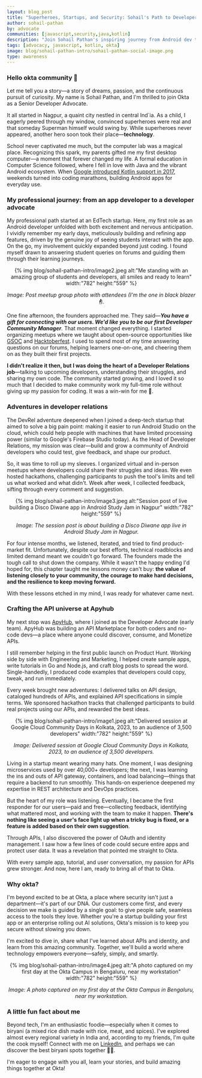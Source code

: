 ```yaml
---
layout: blog_post
title: "Superheroes, Startups, and Security: Sohail's Path to Developer Advocacy at Okta"
author: sohail-pathan
by: advocate
communities: [javascript,security,java,kotlin]
description: "Join Sohail Pathan's inspiring journey from Android dev to Okta's Sr. Developer Advocate. Discover his passion for tech, DevRel, APIs, and community building."
tags: [advocacy, javascript, kotlin, okta]
image: blog/sohail-pathan-intro/sohail-pathan-social-image.png
type: awareness
---
```


### **Hello okta community 👋**

Let me tell you a story—a story of dreams, passion, and the continuous pursuit of curiosity. My name is Sohail Pathan, and I'm thrilled to join Okta as a Senior Developer Advocate. 

It all started in Nagpur, a quaint city nestled in central Ind`ia. As a child, I eagerly peered through my window, convinced superheroes were real and that someday Superman himself would swing by. While superheroes never appeared, another hero soon took their place—**technology**.

School never captivated me much, but the computer lab was a magical place. Recognizing this spark, my parents gifted me my first desktop computer—a moment that forever changed my life. A formal education in Computer Science followed, where I fell in love with Java and the vibrant Android ecosystem. When [Google introduced Kotlin support in 2017](https://android-developers.googleblog.com/2017/05/android-announces-support-for-kotlin.html), weekends turned into coding marathons, building Android apps for everyday use.

### **My professional journey: from an app developer to a developer advocate**

My professional path started at an EdTech startup. Here, my first role as an Android developer unfolded with both excitement and nervous anticipation. I vividly remember my early days, meticulously building and refining app features, driven by the genuine joy of seeing students interact with the app. On the go, my involvement quickly expanded beyond just coding. I found myself drawn to answering student queries on forums and guiding them through their learning journeys.

<div style="text-align: center;">
    {% img blog/sohail-pathan-intro/image2.jpeg alt:"Me standing with an amazing group of students and developers, all smiles and ready to learn" width:"782" height:"559" %}
    <p style="text-align: center;"><em>Image: Post meetup group photo with attendees (I'm the one in black blazer 🕴️).</em></p>
</div>

One fine afternoon, the founders approached me. They said—***You have a gift for connecting with our users. We'd like you to be our first Developer Community Manager**.* That moment changed everything. I started organizing meetups where we taught about open-source opportunities like [GSOC](https://summerofcode.withgoogle.com/) and [Hacktoberfest](https://hacktoberfest.com/). I used to spend most of my time answering questions on our forums, helping learners one-on-one, and cheering them on as they built their first projects.

**I didn't realize it then, but I was doing the heart of a Developer Relations job**—talking to upcoming developers, understanding their struggles, and sharing my own code. The community started growing, and I loved it so much that I decided to make community work my full-time role without giving up my passion for coding. It was a win-win for me 🎉.

### **Adventures in developer relations**

The DevRel adventure deepened when I joined a deep-tech startup that aimed to solve a big pain point: making it easier to run Android Studio on the cloud, which could help people with machines that have limited processing power (similar to Google's Firebase Studio today). As the Head of Developer Relations, my mission was clear—build and grow a community of Android developers who could test, give feedback, and shape our product.

So, it was time to roll up my sleeves. I organized virtual and in-person meetups where developers could share their struggles and ideas. We even hosted hackathons, challenging participants to push the tool's limits and tell us what worked and what didn't. Week after week, I collected feedback, sifting through every comment and suggestion.

<div style="text-align: center;">
    {% img blog/sohail-pathan-intro/image3.jpeg alt:"Session post of live building a Disco Diwane app in Android Study Jam in Nagpur" width:"782" height:"559" %}
    <p style="text-align: center;"><em>Image: The session post is about building a Disco Diwane app live in Android Study Jam in Nagpur.</em></p>
</div>

For four intense months, we listened, iterated, and tried to find product-market fit. Unfortunately, despite our best efforts, technical roadblocks and limited demand meant we couldn't go forward. The founders made the tough call to shut down the company. While it wasn't the happy ending I'd hoped for, this chapter taught me lessons money can't buy: **the value of listening closely to your community, the courage to make hard decisions, and the resilience to keep moving forward.**

With these lessons etched in my mind, I was ready for whatever came next.

### **Crafting the API universe at Apyhub**

My next stop was [ApyHub](https://apyhub.com), where I joined as the Developer Advocate (early team). ApyHub was building an API Marketplace for both coders and no-code devs—a place where anyone could discover, consume, and Monetize APIs.

I still remember helping in the first public launch on Product Hunt. Working side by side with Engineering and Marketing, I helped create sample apps, write tutorials in Go and Node.js, and craft blog posts to spread the word. Single-handedly, I produced code examples that developers could copy, tweak, and run immediately.

Every week brought new adventures: I delivered talks on API design, cataloged hundreds of APIs, and explained API specifications in simple terms. We sponsored hackathon tracks that challenged participants to build real projects using our APIs, and rewarded the best ideas.

<div style="text-align: center;">
    {% img blog/sohail-pathan-intro/image1.jpeg alt:"Delivered session at Google Cloud Community Days in Kolkata, 2023, to an audience of 3,500 developers" width:"782" height:"559" %}
    <p style="text-align: center;"><em>Image: Delivered session at Google Cloud Community Days in Kolkata, 2023, to an audience of 3,500 developers.</em></p>
</div>

Living in a startup meant wearing many hats. One moment, I was designing microservices used by over 40,000+ developers; the next, I was learning the ins and outs of API gateway, containers, and load balancing—things that require a backend to run smoothly. This hands-on experience deepened my expertise in REST architecture and DevOps practices.

But the heart of my role was listening. Eventually, I became the first responder for our users—paid and free—collecting feedback, identifying what mattered most, and working with the team to make it happen. **There's nothing like seeing a user's face light up when a tricky bug is fixed, or a feature is added based on their own suggestion**.

Through APIs, I also discovered the power of OAuth and identity management. I saw how a few lines of code could secure entire apps and protect user data. It was a revelation that pointed me straight to Okta.

With every sample app, tutorial, and user conversation, my passion for APIs grew stronger. And now, here I am, ready to bring all of that to Okta.

### **Why okta?**

I'm beyond excited to be at Okta, a place where security isn't just a department—it's part of our DNA. Our customers come first, and every decision we make is guided by a single goal: to give people safe, seamless access to the tools they love. Whether you're a startup building your first app or an enterprise rolling out AI solutions, Okta's mission is to keep you secure without slowing you down.

I'm excited to dive in, share what I've learned about APIs and identity, and learn from this amazing community. Together, we'll build a world where technology empowers everyone—safely, simply, and smartly.

<div style="text-align: center;">
    {% img blog/sohail-pathan-intro/image4.jpeg alt:"A photo captured on my first day at the Okta Campus in Bengaluru, near my workstation" width:"782" height:"559" %}
    <p style="text-align: center;"><em>Image: A photo captured on my first day at the Okta Campus in Bengaluru, near my workstation.</em></p>
</div>

### **A little fun fact about me**

Beyond tech, I'm an enthusiastic foodie—especially when it comes to biryani (a mixed rice dish made with rice, meat, and spices). I've explored almost every regional variety in India and, according to my friends, I'm quite the cook myself\! Connect with me on [LinkedIn](https://linkedin.com/in/iamspathan), and perhaps we can discover the best biryani spots together 🍗🎉.

I'm eager to engage with you all, learn your stories, and build amazing things together at Okta\!

